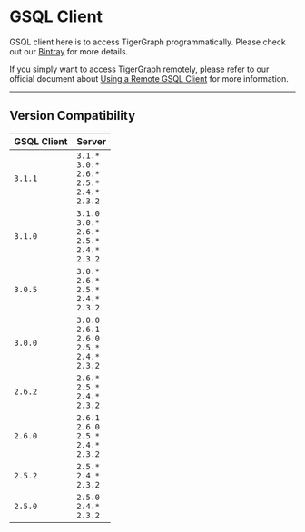 # GSQL Client
GSQL client here is to access TigerGraph programmatically.
Please check out our [Bintray](https://bintray.com/tigergraphecosys/tgjars/gsql_client) for more details.

If you simply want to access TigerGraph remotely, please refer to our official document about [Using a Remote GSQL Client](https://docs.tigergraph.com/dev/using-a-remote-gsql-client) for more information.

---
## Version Compatibility
| GSQL Client  | Server |
| :----------- | :---------------- |
| `3.1.1`      | `3.1.*`<br>`3.0.*`<br>`2.6.*`<br>`2.5.*`<br>`2.4.*`<br>`2.3.2` |
| `3.1.0`      | `3.1.0`<br>`3.0.*`<br>`2.6.*`<br>`2.5.*`<br>`2.4.*`<br>`2.3.2` |
| `3.0.5`      | `3.0.*`<br>`2.6.*`<br>`2.5.*`<br>`2.4.*`<br>`2.3.2` |
| `3.0.0`      | `3.0.0`<br>`2.6.1`<br>`2.6.0`<br>`2.5.*`<br>`2.4.*`<br>`2.3.2` |
| `2.6.2`      | `2.6.*`<br>`2.5.*`<br>`2.4.*`<br>`2.3.2` |
| `2.6.0`      | `2.6.1`<br>`2.6.0`<br>`2.5.*`<br>`2.4.*`<br>`2.3.2` |
| `2.5.2`      | `2.5.*`<br>`2.4.*`<br>`2.3.2` |
| `2.5.0`      | `2.5.0`<br>`2.4.*`<br>`2.3.2` |
